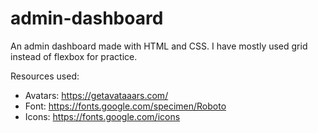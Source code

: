 # admin-dashboard
An admin dashboard made with HTML and CSS. I have mostly used grid instead of flexbox for practice.

Resources used:
* Avatars: https://getavataaars.com/
* Font: https://fonts.google.com/specimen/Roboto
* Icons: https://fonts.google.com/icons